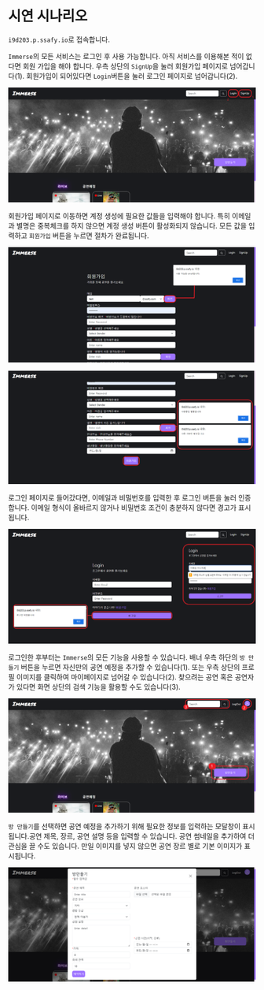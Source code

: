 # 시연 시나리오

`i9d203.p.ssafy.io`로 접속합니다.

`Immerse`의 모든 서비스는 로그인 후 사용 가능합니다. 아직 서비스를 이용해본 적이 없다면 회원 가입을 해야 합니다. 우측 상단의 `SignUp`을 눌러 회원가입 페이지로 넘어갑니다(1). 회원가입이 되어있다면 `Login`버튼을 눌러 로그인 페이지로 넘어갑니다(2).

![homepage1](./assets/home_page1.png)

회원가입 페이지로 이동하면 계정 생성에 필요한 값들을 입력해야 합니다. 특히 이메일과 별명은 중복체크를 하지 않으면 계정 생성 버튼이 활성화되지 않습니다. 모든 값을 입력하고 `회원가입` 버튼을 누르면 절차가 완료됩니다.

![signuppage1](./assets/signup_page1.png)

![signuppage2](./assets/signup_page2.png)

로그인 페이지로 들어갔다면, 이메일과 비밀번호를 입력한 후 로그인 버튼을 눌러 인증합니다. 이메일 형식이 올바르지 않거나 비밀번호 조건이 충분하지 않다면 경고가 표시됩니다.

![loginpage1](./assets/login_page1.png)

로그인한 후부터는 `Immerse`의 모든 기능을 사용할 수 있습니다. 배너 우측 하단의 `방 만들기` 버튼을 누르면 자신만의 공연 예정을 추가할 수 있습니다(1). 또는 우측 상단의 프로필 이미지를 클릭하여 마이페이지로 넘어갈 수 있습니다(2). 찾으려는 공연 혹은 공연자가 있다면 화면 상단의 검색 기능을 활용할 수도 있습니다(3).

![homepage2](./assets/home_page2.png)

`방 만들기`를 선택하면 공연 예정을 추가하기 위해 필요한 정보를 입력하는 모달창이 표시됩니다.공연 제목, 장르, 공연 설명 등을 입력할 수 있습니다. 공연 썸네일을 추가하여 더 관심을 끌 수도 있습니다. 만일 이미지를 넣지 않으면 공연 장르 별로 기본 이미지가 표시됩니다.

![makestage](./assets/makestage.png)

